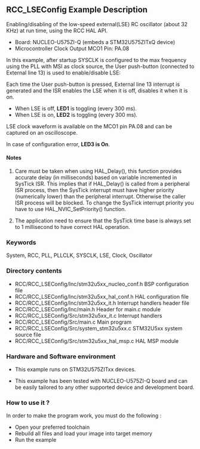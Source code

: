 ## <b>RCC_LSEConfig Example Description</b>

Enabling/disabling of the low-speed external(LSE) RC oscillator (about 32 KHz) at run time, using the RCC HAL API.

   - Board: NUCLEO-U575ZI-Q (embeds a STM32U575ZITxQ device)
   - Microcontroller Clock Output MCO1 Pin: PA.08

In this example, after startup SYSCLK is configured to the max frequency using the PLL with
MSI as clock source, the User push-button (connected to External line 13)
is used to enable/disable LSE:

Each time the User push-button is pressed, External line 13 interrupt is generated and the ISR
enables the LSE when it is off, disables it when it is on.

- When LSE is off, **LED1** is toggling (every 300 ms).
- When LSE is on, **LED2** is toggling (every 300 ms).

LSE clock waveform is available on the MCO1 pin PA.08 and can be captured on an oscilloscope.

In case of configuration error, **LED3 is On**.

#### <b>Notes</b>

 1. Care must be taken when using HAL_Delay(), this function provides accurate delay (in milliseconds)
    based on variable incremented in SysTick ISR. This implies that if HAL_Delay() is called from
    a peripheral ISR process, then the SysTick interrupt must have higher priority (numerically lower)
    than the peripheral interrupt. Otherwise the caller ISR process will be blocked.
    To change the SysTick interrupt priority you have to use HAL_NVIC_SetPriority() function.

 2. The application need to ensure that the SysTick time base is always set to 1 millisecond
    to have correct HAL operation.

### <b>Keywords</b>

System, RCC, PLL, PLLCLK, SYSCLK, LSE, Clock, Oscillator

### <b>Directory contents</b>

  - RCC/RCC_LSEConfig/Inc/stm32u5xx_nucleo_conf.h BSP configuration file
  - RCC/RCC_LSEConfig/Inc/stm32u5xx_hal_conf.h    HAL configuration file
  - RCC/RCC_LSEConfig/Inc/stm32u5xx_it.h          Interrupt handlers header file
  - RCC/RCC_LSEConfig/Inc/main.h                  Header for main.c module
  - RCC/RCC_LSEConfig/Src/stm32u5xx_it.c          Interrupt handlers
  - RCC/RCC_LSEConfig/Src/main.c                  Main program
  - RCC/RCC_LSEConfig/Src/system_stm32u5xx.c      STM32U5xx system source file
  - RCC/RCC_LSEConfig/Src/stm32u5xx_hal_msp.c     HAL MSP module

### <b>Hardware and Software environment</b>

  - This example runs on STM32U575ZITxx devices.

  - This example has been tested with NUCLEO-U575ZI-Q
    board and can be easily tailored to any other supported device
    and development board.

### <b>How to use it ?</b>

In order to make the program work, you must do the following :

 - Open your preferred toolchain
 - Rebuild all files and load your image into target memory
 - Run the example

